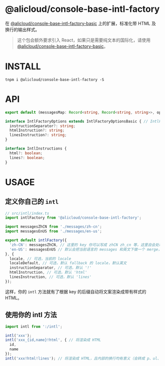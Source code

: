 @alicloud/console-base-intl-factory
===

在 [@alicloud/console-base-intl-factory-basic] 上的扩展，标准化带 HTML 及换行的输出样式。

> 这个包会额外要求引入 React，如果只是需要纯文本的国际化，请使用 [@alicloud/console-base-intl-factory-basic]。

# INSTALL

```
tnpm i @alicloud/console-base-intl-factory -S
```

# API

```typescript
export default (messagesMap: Record<string, Record<string, string>>, options?: IntlFactoryOptions) => <V extends {} = {}, T = string>(id: string, values?: V, instructionsExtra?: IntlInstructions) => T;

interface IntlFactoryOptions extends IntlFactoryOptionsBasic { // IntlFactoryOptionsBasic from @alicloud/console-base-intl-factory-basic
  instructionSeparator?: string;
  htmlInstruction?: string;
  linesInstruction?: string;
}

interface IntlInstructions {
  html?: boolean;
  lines?: boolean;
}
```

# USAGE

## 定义你自己的 `intl`

```typescript
// src/intl/index.ts
import intlFactory from '@alicloud/console-base-intl-factory';

import messagesZhCN from './messages/zh-cn';
import messagesEnUS from './messages/en-us';

export default intlFactory({
  'zh-CN': messagesZhCN, // 这里的 key 你可以写成 zhCN zh_cn 等，这里自会处理成 kebab-case 的 'zh-cn'
  'en-US': messagesEnUS // 默认会把当前语言的 messages 和英文下做一个 merge，在当前语言下找不到的 message 会 fallback 为英文
}, {
  locale, // 可选，当前的 locale
  localeDefault, // 可选，默认 fallback 的 locale，默认英文
  instructionSeparator, // 可选，默认 '!'
  htmlInstruction, // 可选，默认 'html'
  linesInstruction, // 可选，默认 'lines'
});
```

这样，你的 `intl` 方法就有了根据 key 的后缀自动将文案渲染成带有样式的 HTML。

## 使用你的 intl 方法

```typescript
import intl from ':/intl';

intl('xxx');
intl('xxx_{id,name}!html', { // 将渲染成 HTML
  id,
  name
});
intl('xxx!html!lines'); // 将渲染成 HTML，且内部的换行均有意义（会转成 p、ul、ol 等）
```

[@alicloud/console-base-intl-factory-basic]: https://npm.alibaba-inc.com/package/@alicloud/console-base-intl-factory-basic
